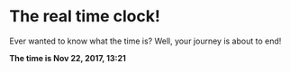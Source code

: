 # The real time clock!

Ever wanted to know what the time is? Well, your journey is about to end!

**The time is Nov 22, 2017, 13:21**